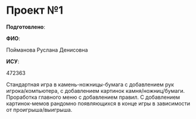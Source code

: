 # Проект №1

__Подготовлено__:

**ФИО**:

Пойманова Руслана Денисовна

**ИСУ**:

472363

Стандартная игра в камень-ножницы-бумага с добавлением рук игрока/компьютера, с добавлением картинок камня/ножниц/бумаги. Проработка главного меню с добавлением правил. С добавлением картинок-мемов рандомно появляющихся в конце игры в зависимости от проигрыша/выигрыша.
